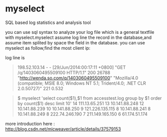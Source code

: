 myselect
========

SQL based log statistics and analysis tool



you can use sql syntax to  analyze your log file which is a general textfile with myselect.myselect assume  log line the 
record in the database,and assume  item splited by space the field in the database. you can use myselect as follow,find the most client ip:

log line is 

> 198.52.103.14 - - [29/Jun/2014:00:17:11 +0800] "GET /q/1403060495509100 HTTP/1.1" 200 26788 "http://wenda.so.com/q/1403060495509100" "Mozilla/4.0 (compatible; MSIE 8.0; Windows NT 5.1; Trident/4.0; .NET CLR 2.0.50727)" 221 0.532

> \$ myselect  'select count(\$1),\$1 from accesstest.log  group by \$1 order by count($1) desc limit 10'
14	111.13.65.251
13	10.141.88.248
12	10.141.88.239
10	10.141.88.250
9	121.226.135.115
8	10.141.88.241
8	10.141.88.249
8	222.74.246.190
7	211.149.165.150
6	61.174.51.174



more introduction here : http://blog.csdn.net/micweaver/article/details/37579153
